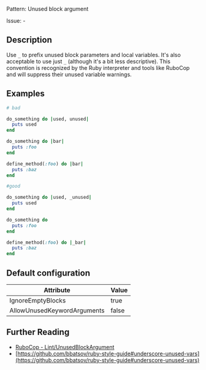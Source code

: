 Pattern: Unused block argument

Issue: -

## Description

Use `_` to prefix unused block parameters and local variables. It's also acceptable to use just `_` (although it's a bit less descriptive). This convention is recognized by the Ruby interpreter and tools like RuboCop and will suppress their unused variable warnings.

## Examples

```ruby
# bad

do_something do |used, unused|
  puts used
end

do_something do |bar|
  puts :foo
end

define_method(:foo) do |bar|
  puts :baz
end
```
```ruby
#good

do_something do |used, _unused|
  puts used
end

do_something do
  puts :foo
end

define_method(:foo) do |_bar|
  puts :baz
end
```

## Default configuration

Attribute | Value
--- | ---
IgnoreEmptyBlocks | true
AllowUnusedKeywordArguments | false

## Further Reading

* [RuboCop - Lint/UnusedBlockArgument](https://rubocop.readthedocs.io/en/latest/cops_lint/#lintunusedblockargument)
* [https://github.com/bbatsov/ruby-style-guide#underscore-unused-vars](https://github.com/bbatsov/ruby-style-guide#underscore-unused-vars)
